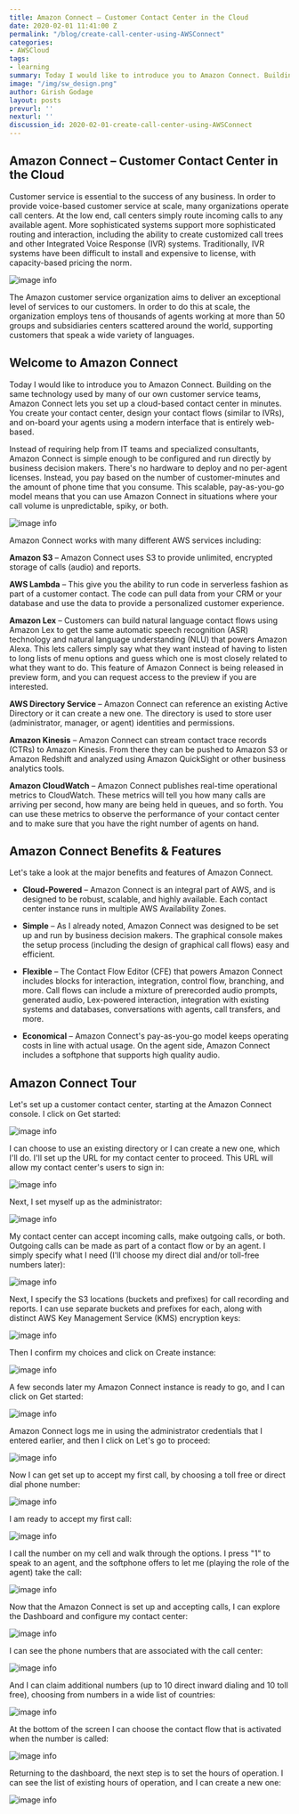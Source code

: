 ```yaml
---
title: Amazon Connect – Customer Contact Center in the Cloud
date: 2020-02-01 11:41:00 Z
permalink: "/blog/create-call-center-using-AWSConnect"
categories:
- AWSCloud
tags:
- learning
summary: Today I would like to introduce you to Amazon Connect. Building on the same technology used by many of our own customer service teams, Amazon Connect lets you set up a cloud-based contact center in minutes. You create your contact center, design your contact flows (similar to IVRs), and on-board your agents using a modern interface that is entirely web-based.
image: "/img/sw_design.png"
author: Girish Godage
layout: posts
prevurl: ''
nexturl: ''
discussion_id: 2020-02-01-create-call-center-using-AWSConnect
---
```


## Amazon Connect – Customer Contact Center in the Cloud

Customer service is essential to the success of any business. In order to provide voice-based customer service at scale, many organizations operate call centers. At the low end, call centers simply route incoming calls to any available agent. More sophisticated systems support more sophisticated routing and interaction, including the ability to create customized call trees and other Integrated Voice Response (IVR) systems. Traditionally, IVR systems have been difficult to install and expensive to license, with capacity-based pricing the norm.


![image info](/img/awscloud/18/call_center_4.png)

The Amazon customer service organization aims to deliver an exceptional level of services to our customers. In order to do this at scale, the organization employs tens of thousands of agents working at more than 50 groups and subsidiaries centers scattered around the world, supporting customers that speak a wide variety of languages.

## Welcome to Amazon Connect

Today I would like to introduce you to Amazon Connect. Building on the same technology used by many of our own customer service teams, Amazon Connect lets you set up a cloud-based contact center in minutes. You create your contact center, design your contact flows (similar to IVRs), and on-board your agents using a modern interface that is entirely web-based.

Instead of requiring help from IT teams and specialized consultants, Amazon Connect is simple enough to be configured and run directly by business decision makers. There's no hardware to deploy and no per-agent licenses. Instead, you pay based on the number of customer-minutes and the amount of phone time that you consume. This scalable, pay-as-you-go model means that you can use Amazon Connect in situations where your call volume is unpredictable, spiky, or both.

![image info](/img/awscloud/18/co_switchboard_2.png)

Amazon Connect works with many different AWS services including:

**Amazon S3** – Amazon Connect uses S3 to provide unlimited, encrypted storage of calls (audio) and reports.

**AWS Lambda** – This give you the ability to run code in serverless fashion as part of a customer contact. The code can pull data from your CRM or your database and use the data to provide a personalized customer experience.

**Amazon Lex** – Customers can build natural language contact flows using Amazon Lex to get the same automatic speech recognition (ASR) technology and natural language understanding (NLU) that powers Amazon Alexa. This lets callers simply say what they want instead of having to listen to long lists of menu options and guess which one is most closely related to what they want to do. This feature of Amazon Connect is being released in preview form, and you can request access to the preview if you are interested.

**AWS Directory Service** – Amazon Connect can reference an existing Active Directory or it can create a new one. The directory is used to store user (administrator, manager, or agent) identities and permissions.

**Amazon Kinesis** – Amazon Connect can stream contact trace records (CTRs) to Amazon Kinesis. From there they can be pushed to Amazon S3 or Amazon Redshift and analyzed using Amazon QuickSight or other business analytics tools.

**Amazon CloudWatch** – Amazon Connect publishes real-time operational metrics to CloudWatch. These metrics will tell you how many calls are arriving per second, how many are being held in queues, and so forth. You can use these metrics to observe the performance of your contact center and to make sure that you have the right number of agents on hand.

## Amazon Connect Benefits & Features
Let's take a look at the major benefits and features of Amazon Connect.

* **Cloud-Powered** – Amazon Connect is an integral part of AWS, and is designed to be robust, scalable, and highly available. Each contact center instance runs in multiple AWS Availability Zones.

* **Simple** – As I already noted, Amazon Connect was designed to be set up and run by business decision makers. The graphical console makes the setup process (including the design of graphical call flows) easy and efficient.

* **Flexible** – The Contact Flow Editor (CFE) that powers Amazon Connect includes blocks for interaction, integration, control flow, branching, and more. Call flows can include a mixture of prerecorded audio prompts, generated audio, Lex-powered interaction, integration with existing systems and databases, conversations with agents, call transfers, and more.

* **Economical** – Amazon Connect's pay-as-you-go model keeps operating costs in line with actual usage. On the agent side, Amazon Connect includes a softphone that supports high quality audio.

## Amazon Connect Tour
Let's set up a customer contact center, starting at the Amazon Connect console. I click on Get started:

![image info](/img/awscloud/18/co_console_splash_1.png)

I can choose to use an existing directory or I can create a new one, which I'll do. I'll set up the URL for my contact center to proceed. This URL will allow my contact center's users to sign in:

![image info](/img/awscloud/18/co_step1_choose_dir_2.png)

Next, I set myself up as the administrator:

![image info](/img/awscloud/18/co_step2_create_admin_2.png)

My contact center can accept incoming calls, make outgoing calls, or both. Outgoing calls can be made as part of a contact flow or by an agent. I simply specify what I need (I'll choose my direct dial and/or toll-free numbers later):

![image info](/img/awscloud/18/co_step3_telephony_1.png)

Next, I specify the S3 locations (buckets and prefixes) for call recording and reports. I can use separate buckets and prefixes for each, along with distinct AWS Key Management Service (KMS) encryption keys:

![image info](/img/awscloud/18/co_step4_storage_2.png)

Then I confirm my choices and click on Create instance:

![image info](/img/awscloud/18/co_review_create_2.png)

A few seconds later my Amazon Connect instance is ready to go, and I can click on Get started:

![image info](/img/awscloud/18/co_success_1.png)

Amazon Connect logs me in using the administrator credentials that I entered earlier, and then I click on Let's go to proceed:

![image info](/img/awscloud/18/co_hello_2.png)

Now I can get set up to accept my first call, by choosing a toll free or direct dial phone number:

![image info](/img/awscloud/18/co_claim_num_2.png)

I am ready to accept my first call:

![image info](/img/awscloud/18/co_softphone_3.png)

I call the number on my cell and walk through the options. I press "1" to speak to an agent, and the softphone offers to let me (playing the role of the agent) take the call:

![image info](/img/awscloud/18/co_softphone_pickup_1.png)

Now that the Amazon Connect is set up and accepting calls, I can explore the Dashboard and configure my contact center:

![image info](/img/awscloud/18/co_dash_1.png)

I can see the phone numbers that are associated with the call center:

![image info](/img/awscloud/18/co_my_phones_1.png)

And I can claim additional numbers (up to 10 direct inward dialing and 10 toll free), choosing from numbers in a wide list of countries:

![image info](/img/awscloud/18/co_claim_num_1.png)

At the bottom of the screen I can choose the contact flow that is activated when the number is called:

![image info](/img/awscloud/18/co_pick_flow_1.png)

Returning to the dashboard, the next step is to set the hours of operation. I can see the list of existing hours of operation, and I can create a new one:

![image info](/img/awscloud/18/co_pick_hours_1.png)



